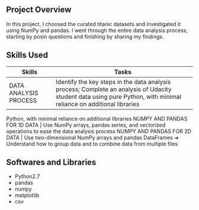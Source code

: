 
## Project Overview 
In this project, I choosed the curated titanic datasets and investigated it using NumPy and pandas. I went through the entire data analysis process, starting by posin questions and finishing by sharing my findings.

## Skills Used
Skills | Tasks
--- | ---
DATA ANALYSIS PROCESS | Identify the key steps in the data analysis process; Complete an analysis of Udacity student data using pure Python, with minimal reliance on additional libraries
Python, with minimal reliance on additional libraries
NUMPY AND PANDAS FOR 1D DATA | Use NumPy arrays, pandas series, and vectorized operations to ease the data analysis process
NUMPY AND PANDAS FOR 2D DATA | Use two-dimensional NumPy arrays and pandas DataFrames ➔ Understand how to group data and to combine data from multiple files

## Softwares and Libraries
- Python2.7
- pandas
- numpy
- matplotlib
- csv

